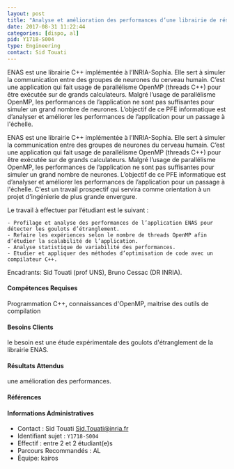 ```yaml
---
layout: post
title: "Analyse et amélioration des performances d’une librairie de réseaux de neurones"
date: 2017-08-31 11:22:44
categories: [dispo, al]
pid: Y1718-S004
type: Engineering
contact: Sid Touati
---
```

       
ENAS est une librairie C++ implémentée à l’INRIA-Sophia. Elle sert à simuler la communication entre des groupes de neurones du cerveau humain. C’est une application qui fait usage de parallélisme OpenMP (threads C++) pour être exécutée sur de grands calculateurs. Malgré l’usage de parallélisme OpenMP, les performances de l’application ne sont pas suffisantes pour simuler un grand nombre de neurones.
L’objectif de ce PFE informatique est d’analyser et améliorer les performances de l’application pour un passage à l'échelle. 

 ENAS est une librairie C++ implémentée à l’INRIA-Sophia. Elle sert à simuler la communication entre des groupes de neurones du cerveau humain. C’est une application qui fait usage de parallélisme OpenMP (threads C++) pour être exécutée sur de grands calculateurs. Malgré l’usage de parallélisme OpenMP, les performances de l’application ne sont pas suffisantes pour simuler un grand nombre de neurones.
L’objectif de ce PFE informatique est d’analyser et améliorer les performances de l’application pour un passage à l'échelle. C'est un travail prospectif qui servira comme orientation à un projet d'ingénierie de plus grande envergure. 

Le travail à effectuer par l’étudiant est le suivant :

    - Profilage et analyse des performances de l’application ENAS pour détecter les goulots d’étranglement.
    - Refaire les expériences selon le nombre de threads OpenMP afin d’étudier la scalabilité de l’application.
    - Analyse statistique de variabilité des performances.
    - Etudier et appliquer des méthodes d’optimisation de code avec un compilateur C++. 

Encadrants:
    Sid Touati (prof UNS), Bruno Cessac (DR INRIA). 

#### Compétences Requises
Programmation C++, connaissances d'OpenMP, maitrise des outils de compilation



     

#### Besoins Clients
le besoin est une étude expérimentale des goulots d'étranglement de la librairie ENAS.

#### Résultats Attendus
une amélioration des performances.

#### Références



#### Informations Administratives
  * Contact : Sid Touati <Sid.Touati@inria.fr>
  * Identifiant sujet : `Y1718-S004`
  * Effectif : entre 2 et 2 étudiant(e)s
  * Parcours Recommandés : AL
  * Équipe: kairos

     